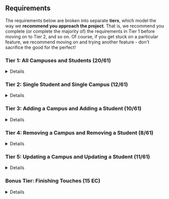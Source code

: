 ## Requirements

The requirements below are broken into separate **tiers**, which model the way we **recommend you approach the project**. That is, we recommend you complete (or complete the majority of) the requirements in Tier 1 before moving on to Tier 2, and so on. Of course, if you get stuck on a particular feature, we recommend moving on and trying another feature - don't sacrifice the good for the perfect!

### Tier 1: All Campuses and Students (20/61)

<details>

#### Frontend

- [Y] Write a component to display a list of all campuses (at least their names and images)
- [Y] Write a component to display a list of all students (at least their names)
- [Y] Write a campuses sub-reducer to manage campuses in your Redux store
- [Y] Write a students sub-reducer to manage students in your Redux store
- [Y] Display the all-campuses component when the url matches `/campuses`
- [Y] Display the all-students component when the url matches `/students`
- [Y] Add a links to the navbar that can be used to navigate to the all-campuses view and the all-students view

#### Backend

- [Y] Write a route to serve up all students
- [Y] Write a route to serve up all campuses

- Write a `campuses` model with the following information:
  - [Y] name - not empty or null
  - [Y] imageUrl - with a default value
  - [Y] address - not empty or null
  - [Y] description - extremely large text
- Write a `students` model with the following information:
  - [Y] firstName - not empty or null
  - [Y] lastName - not empty or null
  - [Y] email - not empty or null; must be a valid email
  - [Y] imageUrl - with a default value
  - [Y] gpa - decimal between 0.0 and 4.0
- [Y] Students may be associated with at most one campus. Likewise, campuses may be associated with many students

#### Seed

- [Y] Running the seed file creates campuses and students for demonstration purposes

Congrats! You have completed your first vertical slice! Make sure to `commit -m "Feature: Get All Campuses and Students"` before moving on (see RUBRIC.md - points are awarded/deducted for a proper git workflow)!

</details>

### Tier 2: Single Student and Single Campus (12/61)

<details>

#### Frontend

- Write a component to display a single campus with the following information:
  - [Y] The campus's name, image, address and description
  - [Y] A list of the names of all students in that campus (or a helpful message if it doesn't have any students)
- [Y] Display the appropriate campus's info when the url matches `/campuses/:campusId`
- [Y] Clicking on a campus from the all-campuses view should navigate to show that campus in the single-campus view

- Write a component to display a single student with the following information:
  - [Y] The student's full name, email, image, and gpa
  - [Y] The name of their campus (or a helpful message if they don't have one)
- [Y] Display the appropriate student when the url matches `/students/:studentId`
- [Y] Clicking on a student from the all-students view should navigate to show that student in the single-student view

- [Y] Clicking on the name of a student in the single-campus view should navigate to show that student in the single-student view
- [Y] Clicking on the name of a campus in the single-student view should navigate to show that campus in the single-campus view

#### Backend

- [Y] Write a route to serve up a single campus (based on its id), _including that campuses' students_
- [Y] Write a route to serve up a single student (based on their id), _including that student's campus_

Congrats! You have completed your second vertical slice! Make sure to `commit -m "Feature: Get Single Campus and Student"` before moving on (see RUBRIC.md - points are awarded/deducted for a proper git workflow)!

</details>

### Tier 3: Adding a Campus and Adding a Student (10/61)

<details>

#### Frontend

- [Y] Write a component to display a form for adding a new campus that contains inputs for _at least_ the name and address.
- [Y] Display this component as part of the all-campuses view, alongside the list of campuses
- Submitting the form with a valid name/address should:

  - [Y] Make an AJAX request that causes the new campus to be persisted in the database
  - [Y] Add the new campus to the list of campuses without needing to refresh the page

- [Y] Write a component to display a form for adding a new student that contains inputs for _at least_ first name, last name and email
- [Y] Display this component as part of the all-students view, alongside the list of students
- Submitting the form with a valid first name/last name/email should:
  - [Y] Make an AJAX request that causes the new student to be persisted in the database
  - [Y] Add the new student to the list of students without needing to refresh the page

#### Backend

- [Y] Write a route to add a new campus
- [Y] Write a route to add a new student

Congrats! You have completed your third vertical slice! Make sure to `commit -m "Feature: Add Campus and Student"` before moving on (see RUBRIC.md - points are awarded/deducted for a proper git workflow)!

</details>

### Tier 4: Removing a Campus and Removing a Student (8/61)

<details>

#### Frontend

- [Y] In the all-campuses view, include an `X` button next to each campus
- Clicking the `X` button should:

  - [Y] Make an AJAX request that causes that campus to be removed from database
  - [Y] Remove the campus from the list of campuses without needing to refresh the page

- [Y] In the all-students view, include an `X` button next to each student
- Clicking the `X` button should:
  - [Y] Make an AJAX request that causes that student to be removed from database
  - [Y] Remove the student from the list of students without needing to refresh the page

#### Backend

- [Y] Write a route to remove a campus (based on its id)
- [Y] Write a route to remove a student (based on their id)

Congrats! You have completed your fourth vertical slice! Make sure to `commit -m "Feature: Remove Campus and Student"` before moving on (see RUBRIC.md - points are awarded/deducted for a proper git workflow)!

</details>

### Tier 5: Updating a Campus and Updating a Student (11/61)

<details>

#### Frontend

- [y] Write a component to display a form updating _at least_ a campus's name and address
- [y] Display this component as part of the single-campus view, alongside the single campus
- Submitting the form with valid data should:
  - [y] Make an AJAX request that causes that campus to be updated in the database
  - [y] Update the campus in the current view without needing to refresh the page
- [y] In the single-campus view, display an `Unregister` button next to each of its students, which removes the student from the campus (in the database as well as this view); hint: the student is still in the database but is no longer associated with the campus

- [y] Write a component to display a form updating _at least_ a student's first and last names, and email
- [y] Display this component as part of the single-student view, alongside the single student
- Submitting the form with valid data should:
  - [y] Make an AJAX request that causes that student to be updated in the database
  - [y] Update the student in the current view without needing to refresh the page

#### Backend

- [y] Write a route to update an existing campus
- [y] Write a route to update an existing student

</details>

### Bonus Tier: Finishing Touches (15 EC)

<details>

#### Testing

- Write the following tests, each marked with a \*\*\* in the tests directory
  - [ ] React (AllCampuses): renders "No Campuses" if passed an empty array of campuses
  - [ ] React (AllStudents): renders "No Students" if passed an empty array of students
  - [ ] Redux (campuses): returns the initial state by default
  - [ ] Redux (students): returns the initial state by default
  - [ ] Express: GET /api/students responds with all students
  - [ ] Sequelize (Campus): requires name and address
  - [ ] Sequelize (Student): email must be a valid email
  - [ ] Navigation: navbar to navigate to home, campuses, students

#### Finishing Touches

- [] If a user attempts to add a new student or campus without a required field, a helpful message should be displayed
- [ ] If a user attempts to access a page that doesn't exist (ex. `/potato`), a helpful "not found" message should be displayed
- [ ] If a user attempts to view a student/campus that doesn't exist, a helpful message should be displayed
- [ ] Whenever a component needs to wait for data to load from the server, a "loading" message should be displayed until the data is available
- [ ] Overall, the app is spectacularly styled and visually stunning

#### Ordering

- [ ] Create option for students to be ordered based on lastName on all-students view
- [ ] Create option for students to be ordered based on GPA on all-students view
- [ ] Create option for campuses to be ordered based on number of enrolled students on all-campuses view

#### Filtering

- [x] Create a filter on all-students view to only show students who are not registered to a campus
- [x] Create a filter on the all-campuses view to only show campuses that do not have any registered students

#### Seeding & Pagination

- [ ] Seed 100+ students and 100+ campuses
- [ ] Implement _front-end_ pagination for the all-students view (e.g. `/students?page=1` renders the first ten students, and `/students?page=2` renders students 11-20)
- [ ] Implement _front-end_ pagination for the all-campuses view (e.g. `/campuses?page=1` renders the first ten campuses, and `/campuses?page=2` renders campuses 11-20)
- [ ] Implement _back-end_ pagination for students (e.g. `/api/students?page=1` returns the first ten students' data, and `/api/students?page=2` returns students 11-20)
- [ ] Implement _back-end_ pagination for campuses (e.g. `/api/campuses?page=1` returns the first ten campuses' data, and `/api/campuses?page=2` returns campuses 11-20)

</details>
